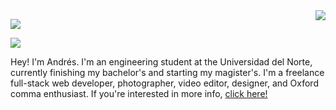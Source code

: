 
<a href="https://andremov.github.io/">
<img align="right" src="splash2.png" />
</a>

<div align="left">

<img src="https://github-readme-stats.vercel.app/api?username=andremov&count_private=true&show_icons=true&bg_color=45,49B9DF,78C1D9,B2D5DE&text_color=FFF&title_color=FFF&icon_color=FFF&hide_border=true" /> <br />

<img src="https://github-readme-stats.vercel.app/api/top-langs/?username=andremov&layout=compact&bg_color=45,49B9DF,B2D5DE&text_color=FFF&title_color=FFF&hide_border=true" /> <br />

<p>
Hey! I'm Andrés. I'm an engineering student at the Universidad del Norte, currently finishing my bachelor's and starting my magister's. I'm a freelance full-stack web developer, photographer, video editor, designer, and Oxford comma enthusiast. If you're interested in more info, <a href='https://andremov.github.io/'>click here!</a>
</p>

</div>
